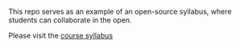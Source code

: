 This repo serves as an example of an open-source syllabus, where students can collaborate in the open.

Please visit the [course syllabus](./syllabus.md)
